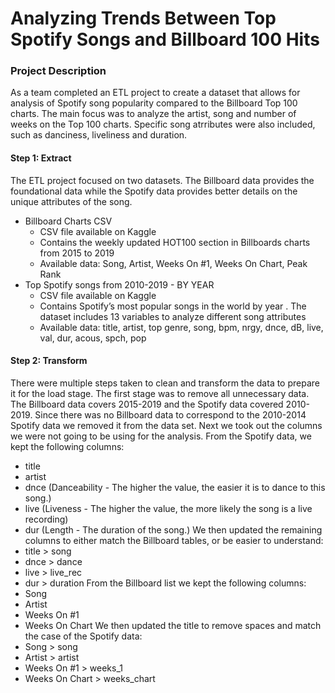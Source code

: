 # Analyzing Trends Between Top Spotify Songs and Billboard 100 Hits

### Project Description

As a team completed an ETL project to create a dataset that allows for analysis of Spotify song popularity compared to the Billboard Top 100 charts. The main focus was to analyze the artist, song and number of weeks on the Top 100 charts. Specific song atrributes were also included, such as danciness, liveliness and duration.

#### Step 1: Extract
The ETL project focused on two datasets. The Billboard data provides the foundational data while the Spotify data provides better details on the unique attributes of the song.
* Billboard Charts CSV
  - CSV file available on Kaggle
  - Contains the weekly updated HOT100 section in Billboards charts from 2015 to 2019
  - Available data: Song, Artist, Weeks On #1, Weeks On Chart, Peak Rank
* Top Spotify songs from 2010-2019 - BY YEAR
  - CSV file available on Kaggle
  - Contains Spotify’s most popular songs in the world by year . The dataset includes 13 variables to analyze different song attributes
  - Available data: title, artist, top genre, song, bpm, nrgy, dnce, dB, live, val, dur, acous, spch, pop

#### Step 2: Transform
There were multiple steps taken to clean and transform the data to prepare it for the load stage. The first stage was to remove all unnecessary data. The Billboard data covers 2015-2019 and the Spotify data covered 2010-2019. Since there was no Billboard data to correspond to the 2010-2014 Spotify data we removed it from the data set.
Next we took out the columns we were not going to be using for the analysis. From the Spotify
data, we kept the following columns:
   - title
   - artist
   - dnce (Danceability - The higher the value, the easier it is to dance to this song.)
   - live (Liveness - The higher the value, the more likely the song is a live recording)
   - dur (Length - The duration of the song.)
We then updated the remaining columns to either match the Billboard tables, or be easier to
understand:
   - title > song
   - dnce > dance
   - live > live_rec
   - dur > duration
From the Billboard list we kept the following columns:
   - Song
   - Artist
   - Weeks On #1
   - Weeks On Chart
We then updated the title to remove spaces and match the case of the Spotify data:
   - Song > song
   - Artist > artist
   - Weeks On #1 > weeks_1
   - Weeks On Chart > weeks_chart
